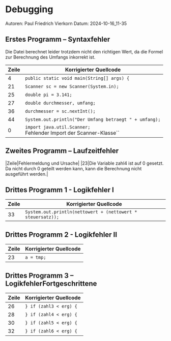 # Debugging 

Autoren: Paul Friedrich Vierkorn
Datum: 2024-10-16_11-35

## Erstes Programm – Syntaxfehler

Die Datei berechnet leider trotzdem nicht den richtigen Wert, da die Formel zur Berechnung des Umfangs inkorrekt ist.

|Zeile|Korrigierter Quellcode|
|-|-|
|4|``public static void main(String[] args) {``|
|21|``Scanner sc = new Scanner(System.in);``|
|25|``double pi = 3.141;``|
|27|``double durchmesser, umfang;``|
|36|``durchmesser = sc.nextInt();``|
|44|``System.out.println("Der Umfang betraegt " + umfang);``|
|0|``import java.util.Scanner;``<br>Fehlender Import der Scanner-Klasse``|

## Zweites Programm – Laufzeitfehler

|Zeile|Fehlermeldung und Ursache|
|23|Die Variable zahl4 ist auf 0 gesetzt. Da nicht durch 0 geteilt werden kann, kann die Berechnung nicht ausgeführt werden.|

## Drittes Programm 1 - Logikfehler I

| Zeile | Korrigierter Quellcode|
|-|-|
|33|``System.out.println(nettowert + (nettowert * steuersatz));``|

## Drittes Programm 2 - Logikfehler II

|Zeile|Korrigierter Quellcode|
|-|-|
|23|``a = tmp;``|

## Drittes Programm 3 – LogikfehlerFortgeschrittene

|Zeile|Korrigierter Quellcode|
|-|-|
|26|``} if (zahl3 < erg) {``|
|28|``} if (zahl4 < erg) {``|
|30|``} if (zahl5 < erg) {``|
|32|``} if (zahl6 < erg) {``|

